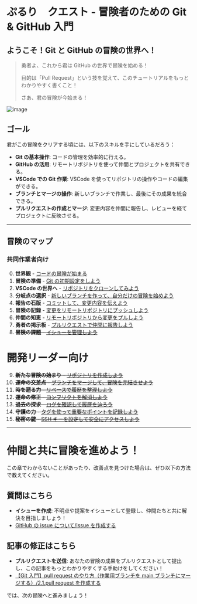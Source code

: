 # ぷるり　クエスト - 冒険者のための Git & GitHub 入門

## ようこそ！Git と GitHub の冒険の世界へ！

> 勇者よ、これから君は GitHub の世界で冒険を始める！
>
> 目的は「Pull Request」という技を覚えて、このチュートリアルをもっとわかりやすく書くこと！
>
> さあ、君の冒険が今始まる！

![image](https://github.com/user-attachments/assets/7a35ecbc-1bb4-48cb-8561-ede7b8577957)

## ゴール

君がこの冒険をクリアする頃には、以下のスキルを手にしているだろう：

- **Git の基本操作**: コードの管理を効率的に行える。
- **GitHub の活用**: リモートリポジトリを使って仲間とプロジェクトを共有できる。
- **VSCode での Git 作業**: VSCode を使ってリポジトリの操作やコードの編集ができる。
- **ブランチとマージの操作**: 新しいブランチで作業し、最後にその成果を統合できる。
- **プルリクエストの作成とマージ**: 変更内容を仲間に報告し、レビューを経てプロジェクトに反映させる。

---

## 冒険のマップ

### 共同作業者向け

0. **世界観** - [コードの冒険が始まる](chapters/00_not_gdrive.md)
1. **冒険の準備** - [Git の初期設定をしよう](chapters/01_git_setup.md)
2. **VSCode の世界へ** - [リポジトリをクローンしてみよう](chapters/02_clone.md)
3. **分岐点の選択** - [新しいブランチを作って、自分だけの冒険を始めよう](chapters/03_branch.md)
4. **報告の石版** - [コミットして、変更内容を伝えよう](chapters/04_commit.md)
5. **冒険の記録** - [変更をリモートリポジトリにプッシュしよう](chapters/05_push.md)
6. **仲間の知恵** - [リモートリポジトリから変更をプルしよう](chapters/06_pull.md)
7. **勇者の掲示板** - [プルリクエストで仲間に報告しよう](chapters/07_pull_request.md)
8. ~~**冒険の課題** - [イシューを管理しよう](chapters/08_manage_issues.md)~~

# 開発リーダー向け

9. ~~**新たな冒険の始まり** - [リポジトリを作成しよう](chapters/08_init.md)~~
10. ~~**運命の交差点** - [ブランチをマージして、冒険を完結させよう](chapters/09_merge.md)~~
11. ~~**時を遡る力** - [リベースで履歴を整理しよう](chapters/10_rebase.md)~~
12. ~~**運命の修正** - [コンフリクトを解消しよう](chapters/11_conflicts.md)~~
13. ~~**過去の探求** - [ログを確認して履歴を辿ろう](chapters/12_log.md)~~
14. ~~**守護の力** - [タグを使って重要なポイントを記録しよう](chapters/13_tags.md)~~
15. ~~**秘密の鍵** - [SSH キーを設定して安全にアクセスしよう](chapters/14_ssh_keys.md)~~

---

# 仲間と共に冒険を進めよう！

この章でわからないことがあったり、改善点を見つけた場合は、ぜひ以下の方法で教えてください。

## 質問はこちら

- **イシューを作成**: 不明点や提案をイシューとして登録し、仲間たちと共に解決を目指しましょう！
- [GitHub の issue について/issue を作成する](https://zenn.dev/posita33/articles/github_about_issue#issue%E3%82%92%E4%BD%9C%E6%88%90%E3%81%99%E3%82%8B)

## 記事の修正はこちら

- **プルリクエストを送信**: あなたの冒険の成果をプルリクエストとして提出し、この記事をもっとわかりやすくする手助けをしてください！
- [【Git 入門】pull request のやり方（作業用ブランチを main ブランチにマージする）/2.1.pull request を作成する](https://zenn.dev/gachigachi/articles/dcd833c56bd0ed#2.1.pull-request%E3%82%92%E4%BD%9C%E6%88%90%E3%81%99%E3%82%8B)

では、次の冒険へと進みましょう！
